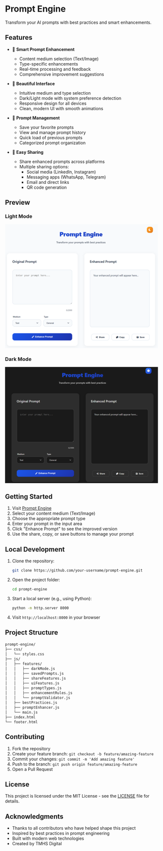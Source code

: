 # Prompt Engine

Transform your AI prompts with best practices and smart enhancements.

## Features

- 🚀 **Smart Prompt Enhancement**
  - Content medium selection (Text/Image)
  - Type-specific enhancements
  - Real-time processing and feedback
  - Comprehensive improvement suggestions

- 🎨 **Beautiful Interface**
  - Intuitive medium and type selection
  - Dark/Light mode with system preference detection
  - Responsive design for all devices
  - Clean, modern UI with smooth animations

- 💾 **Prompt Management**
  - Save your favorite prompts
  - View and manage prompt history
  - Quick load of previous prompts
  - Categorized prompt organization

- 🔗 **Easy Sharing**
  - Share enhanced prompts across platforms
  - Multiple sharing options:
    - Social media (LinkedIn, Instagram)
    - Messaging apps (WhatsApp, Telegram)
    - Email and direct links
    - QR code generation

## Preview

### Light Mode
![Light Mode Preview](light-preview.png)

### Dark Mode
![Dark Mode Preview](dark-preview.png)

## Getting Started

1. Visit [Prompt Engine](https://your-username.github.io/prompt-engine)
2. Select your content medium (Text/Image)
3. Choose the appropriate prompt type
4. Enter your prompt in the input area
5. Click "Enhance Prompt" to see the improved version
6. Use the share, copy, or save buttons to manage your prompt

## Local Development

1. Clone the repository:
   ```bash
   git clone https://github.com/your-username/prompt-engine.git
   ```

2. Open the project folder:
   ```bash
   cd prompt-engine
   ```

3. Start a local server (e.g., using Python):
   ```bash
   python -m http.server 8000
   ```

4. Visit `http://localhost:8000` in your browser

## Project Structure

```
prompt-engine/
├── css/
│   └── styles.css
├── js/
│   ├── features/
│   │   ├── darkMode.js
│   │   ├── savedPrompts.js
│   │   ├── shareFeatures.js
│   │   ├── uiFeatures.js
│   │   ├── promptTypes.js
│   │   ├── enhancementRules.js
│   │   └── promptValidator.js
│   ├── bestPractices.js
│   ├── promptEnhancer.js
│   └── main.js
├── index.html
└── footer.html
```

## Contributing

1. Fork the repository
2. Create your feature branch: `git checkout -b feature/amazing-feature`
3. Commit your changes: `git commit -m 'Add amazing feature'`
4. Push to the branch: `git push origin feature/amazing-feature`
5. Open a Pull Request

## License

This project is licensed under the MIT License - see the [LICENSE](LICENSE) file for details.

## Acknowledgments

- Thanks to all contributors who have helped shape this project
- Inspired by best practices in prompt engineering
- Built with modern web technologies
- Created by TMHS Digital 